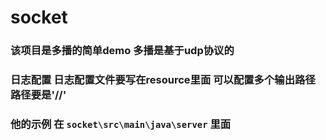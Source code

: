 # socket

### 该项目是多播的简单demo 多播是基于udp协议的
### 日志配置  日志配置文件要写在resource里面  可以配置多个输出路径  路径要是'//'
### 他的示例 在 `socket\src\main\java\server` 里面
